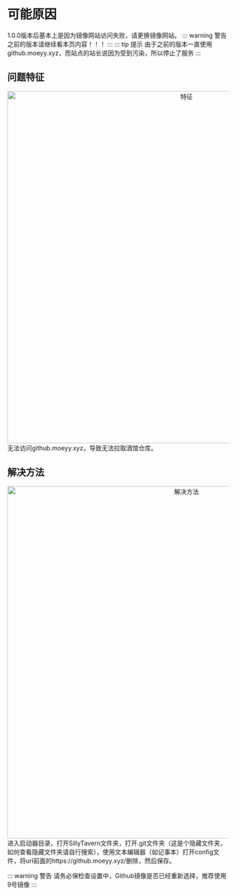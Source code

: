 # 可能原因
1.0.0版本后基本上是因为镜像网站访问失败，请更换镜像网站。
::: warning 警告
之前的版本请继续看本页内容！！！
:::
::: tip 提示
由于之前的版本一直使用github.moeyy.xyz，而站点的站长说因为受到污染，所以停止了服务
:::

## 问题特征
<div align="center">
  <img src="/git-1.png" alt="特征" width="800"/>
</div>
无法访问github.moeyy.xyz，导致无法拉取酒馆仓库。

## 解决方法
<div align="center">
  <img src="/git-2.png" alt="解决方法" width="800"/>
</div>
进入启动器目录，打开SillyTavern文件夹，打开.git文件夹（这是个隐藏文件夹，如何查看隐藏文件夹请自行搜索），使用文本编辑器（如记事本）打开config文件，将url前面的https://github.moeyy.xyz/删除，然后保存。

::: warning 警告
请务必保检查设置中，Github镜像是否已经重新选择，推荐使用9号镜像
:::
